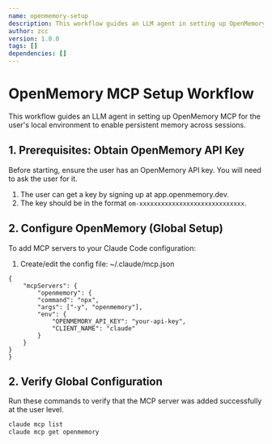 ```yaml
---
name: openmemory-setup
description: This workflow guides an LLM agent in setting up OpenMemory MCP for the user's local environment to enable persistent memory across sessions.
author: zcc
version: 1.0.0
tags: []
dependencies: []
---
```


# OpenMemory MCP Setup Workflow

This workflow guides an LLM agent in setting up OpenMemory MCP for the user's local environment to enable persistent memory across sessions.

## 1. Prerequisites: Obtain OpenMemory API Key

Before starting, ensure the user has an OpenMemory API key. You will need to ask the user for it.

1. The user can get a key by signing up at app.openmemory.dev.
2. The key should be in the format `om-xxxxxxxxxxxxxxxxxxxxxxxxxxxxx`.

## 2. Configure OpenMemory (Global Setup)

To add MCP servers to your Claude Code configuration:                                                                                                        
                                                                                                                                                               
1. Create/edit the config file: ~/.claude/mcp.json         
                                                                                                  
```                                                                                                                             
{                                                                                                                                                            
    "mcpServers": {                                                                                                                                            
        "openmemory": {                                                                                                                                          
        "command": "npx",                                                                                                                                      
        "args": ["-y", "openmemory"],                                                                                                                          
        "env": {                                                                                                                                               
            "OPENMEMORY_API_KEY": "your-api-key",                                                                                                                
            "CLIENT_NAME": "claude"                                                                                                                              
        }                                                                                                                                                      
    }                                                                                                                                                        
}                                                                                                                                                          
}
```

## 2. Verify Global Configuration

Run these commands to verify that the MCP server was added successfully at the user level.

```bash
claude mcp list
claude mcp get openmemory
```
